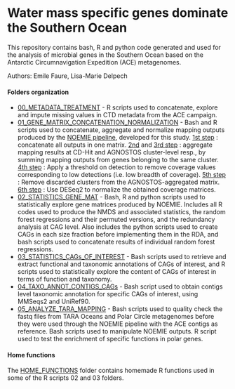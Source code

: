 # Water mass specific genes dominate the Southern Ocean

This repository contains bash, R and python code generated and used for the analysis of microbial genes in the Southern Ocean based on the Antarctic Circumnavigation Expedition (ACE) metagenomes.

Authors: Emile Faure, Lisa-Marie Delpech

#### Folders organization

* [00_METADATA_TREATMENT](https://github.com/EmileFaure/ACE_gene_centric_scripts/tree/main/00_METADATA_TREATMENT) - R scripts used to concatenate, explore and impute missing values in CTD metadata from the ACE campaign.
* [01_GENE_MATRIX_CONCATENATION_NORMALIZATION](https://github.com/EmileFaure/ACE_gene_centric_scripts/tree/main/01_GENE_MATRIX_CONCATENATION_NORMALIZATION) - Bash and R scripts used to concatenate, aggregate and normalize mapping outputs produced by the [NOEMIE pipeline]( https://gitlab.ifremer.fr/bioinfo/workflows/noemie), developed for this study. [1st step](https://github.com/EmileFaure/ACE_gene_centric_scripts/tree/main/01_GENE_MATRIX_CONCATENATION_NORMALIZATION/01_CREATE_RAW_MATRICES) : concatenate all outputs in one matrix. [2nd](https://github.com/EmileFaure/ACE_gene_centric_scripts/tree/main/01_GENE_MATRIX_CONCATENATION_NORMALIZATION/02_AGREG_CDHIT) and [3rd step](https://github.com/EmileFaure/ACE_gene_centric_scripts/tree/main/01_GENE_MATRIX_CONCATENATION_NORMALIZATION/03_AGREG_AGNOSTOS) : aggregate mapping results at CD-Hit and AGNOSTOS cluster-level resp., by summing mapping outputs from genes belonging to the same cluster. [4th step](https://github.com/EmileFaure/ACE_gene_centric_scripts/tree/main/01_GENE_MATRIX_CONCATENATION_NORMALIZATION/04_APPLY_MAX_DETEC_THRESH) : Apply a threshold on detection to remove coverage values corresponding to low detections (i.e. low breadth of coverage). [5th step](https://github.com/EmileFaure/ACE_gene_centric_scripts/tree/main/01_GENE_MATRIX_CONCATENATION_NORMALIZATION/05_RM_DISCARDED_CLUSTS_AGNOSTOS) : Remove discarded clusters from the AGNOSTOS-aggregated matrix. [6th step](https://github.com/EmileFaure/ACE_gene_centric_scripts/tree/main/01_GENE_MATRIX_CONCATENATION_NORMALIZATION/06_NORMALIZE-POST-THRESH-DISC) : Use DESeq2 to normalize the obtained coverage matrices.
* [02_STATISTICS_GENE_MAT](https://github.com/EmileFaure/ACE_gene_centric_scripts/tree/main/02_STATISTICS_GENE_MAT) - Bash, R and python scripts used to statistically explore gene matrices produced by NOEMIE. Includes all R codes used to produce the NMDS and associated statistics, the random forest regressions and their permuted versions, and the redundancy analysis at CAG level. Also includes the python scripts used to create CAGs in each size fraction before implementing them in the RDA, and bash scripts used to concatenate results of individual random forest regressions.   
* [03_STATISTICS_CAGs_OF_INTEREST](https://github.com/EmileFaure/ACE_gene_centric_scripts/tree/main/03_STATISTICS_CAGs_OF_INTEREST) - Bash scripts used to retrieve and extract functional and taxonomic annotations of CAGs of interest, and R scripts used to statistically explore the content of CAGs of interest in terms of function and taxonomy.
* [04_TAXO_ANNOT_CONTIGS_CAGs](https://github.com/EmileFaure/ACE_gene_centric_scripts/tree/main/04_TAXO_ANNOT_CONTIGS_CAGs) - Bash script used to obtain contigs level taxonomic annotation for specific CAGs of interest, using MMSeqs2 and UniRef90.
* [05_ANALYZE_TARA_MAPPING](https://github.com/EmileFaure/ACE_gene_centric_scripts/tree/main/05_ANALYZE_TARA_MAPPING) - Bash scripts used to quality check the fastq files from TARA Oceans and Polar Circle metagenomes before they were used through the NOEMIE pipeline with the ACE contigs as reference. Bash scripts used to manipulate NOEMIE outputs. R script used to test the enrichment of specific functions in polar genes.

#### Home functions

The [HOME_FUNCTIONS](https://github.com/EmileFaure/ACE_gene_centric_scripts/tree/main/HOME_FUNCTIONS) folder contains homemade R functions used in some of the R scripts 02 and 03 folders.

